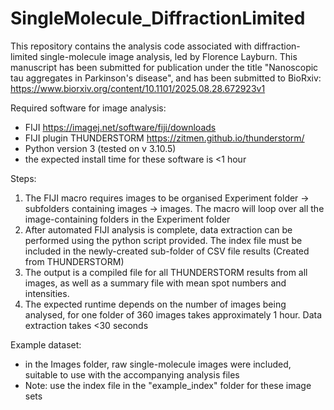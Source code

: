 # SingleMolecule_DiffractionLimited
This repository contains the analysis code associated with diffraction-limited single-molecule image analysis, led by Florence Layburn. This manuscript has been submitted for publication under the title "Nanoscopic tau aggregates in Parkinson's disease", and has been submitted to BioRxiv: https://www.biorxiv.org/content/10.1101/2025.08.28.672923v1

Required software for image analysis:
- FIJI https://imagej.net/software/fiji/downloads
- FIJI plugin THUNDERSTORM https://zitmen.github.io/thunderstorm/
- Python version 3 (tested on v 3.10.5)
- the expected install time for these software is <1 hour

Steps:
1. The FIJI macro requires images to be organised Experiment folder -> subfolders containing images -> images. The macro will loop over all the image-containing folders in the Experiment folder
2. After automated FIJI analysis is complete, data extraction can be performed using the python script provided. The index file must be included in the newly-created sub-folder of CSV file results (Created from THUNDERSTORM)
3. The output is a compiled file for all THUNDERSTORM results from all images, as well as a summary file with mean spot numbers and intensities.
4. The expected runtime depends on the number of images being analysed, for one folder of 360 images takes approximately 1 hour. Data extraction takes <30 seconds
  
Example dataset:
- in the Images folder, raw single-molecule images were included, suitable to use with the accompanying analysis files
- Note: use the index file in the "example_index" folder for these image sets
